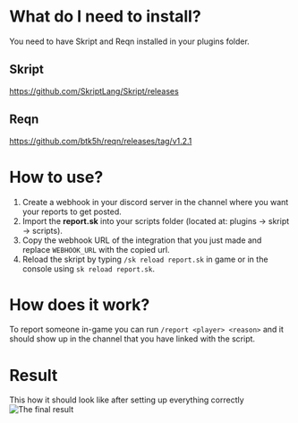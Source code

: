 # What do I need to install?
You need to have Skript and Reqn installed in your plugins folder.

## Skript
https://github.com/SkriptLang/Skript/releases

## Reqn
https://github.com/btk5h/reqn/releases/tag/v1.2.1

# How to use?
1. Create a webhook in your discord server in the channel where you want your reports to get posted.
2. Import the **report.sk** into your scripts folder (located at: plugins -> skript -> scripts).
3. Copy the webhook URL of the integration that you just made and replace `WEBHOOK_URL` with the copied url.
4. Reload the skript by typing `/sk reload report.sk` in game or in the console using `sk reload report.sk`.

# How does it work?
To report someone in-game you can run `/report <player> <reason>` and it should show up in the channel that you have linked with the script.

# Result
This how it should look like after setting up everything correctly
![The final result](https://cdn.discordapp.com/attachments/1111401732266803322/1135268492883538020/image.png)

